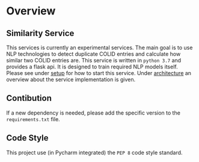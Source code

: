 # Overview

## Similarity Service

This services is currently an experimental services. The main goal is to use NLP technologies to detect duplicate COLID entries and calculate how similar two COLID entries are. This service is written in `python 3.7` and provides a flask api. It is designed to train required NLP models itself. Please see under [setup](similarity-service/setup.md) for how to start this service. Under [architecture](similarity-service/architecture.md) an overview about the service implementation is given.

## Contibution

If a new dependency is needed, please add the specific version to the `requirements.txt` file.

## Code Style

This project use (in Pycharm integrated) the `PEP 8` code style standard.

